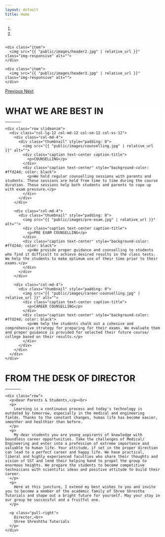 ```yaml
---
layout: default
title: Home
---
```


<div id="Carousel" class="carousel slide" data-ride="carousel">
  <!-- Indicators -->
  <ol class="carousel-indicators">
    <li data-target="#Carousel" data-slide-to="0" class="active"></li>
    <li data-target="#Carousel" data-slide-to="1"></li>
  </ol>

  <!-- Wrapper for slides -->
  <div class="carousel-inner">
    <div class="item active">
      <img src="{{ "public/images/header1.jpg" | relative_url }}" class="img-responsive" alt="">
      <!-- <div class="carousel-caption">
        <h2>With Proud Student (IIT Ranker)</h2>
        <h2>Krishna Jaju</h2>
      </div> -->
    </div>

    <div class="item">
      <img src="{{ "public/images/header2.jpg" | relative_url }}" class="img-responsive" alt="">
    </div>

    <div class="item">
      <img src="{{ "public/images/header3.jpg" | relative_url }}" class="img-responsive" alt="">
    </div>
  </div>

  <!-- Left and right controls -->
  <a class="left carousel-control" href="#Carousel" data-slide="prev">
    <span class="glyphicon glyphicon-chevron-left"></span>
    <span class="sr-only">Previous</span>
  </a>
  <a class="right carousel-control" href="#Carousel" data-slide="next">
    <span class="glyphicon glyphicon-chevron-right"></span>
    <span class="sr-only">Next</span>
  </a>
</div>

<div class="section" style="background-color: white;">
  <div class="container">
    <div class="row slideanim" style="margin-bottom: 2%">
      <div class="col-lg-12 col-md-12 col-sm-12 col-xs-12 text-center">
        <h1>WHAT WE ARE BEST IN</h1>
        <hr style="max-width:50px;">
      </div>
    </div>

    <div class="row slideanim">
      <div class="col-lg-12 col-md-12 col-sm-12 col-xs-12">
        <div class="col-md-4">
          <div class="thumbnail" style="padding: 0">
            <img src="{{ "public/images/counselling.jpg" | relative_url }}" alt="">
            <div class="caption text-center caption-title">
              <p>COUNSELLING</p>
            </div>
            <div class="caption text-center" style="background-color: #ffd24d; color: black">
              <p>We hold regular counselling sessions with parents and students. These sessions are held from time to time during the course duration. These sessions help both students and parents to cope up with exam pressure.</p>
            </div>
          </div>
        </div>

        <div class="col-md-4">
          <div class="thumbnail" style="padding: 0">
            <img src="{{ "public/images/pre-exam.jpg" | relative_url }}" alt="">
            <div class="caption text-center caption-title">
              <p>PRE EXAM COUNSELLING</p>
            </div>
            <div class="caption text-center" style="background-color: #ffd24d; color: black">
              <p>We provide proper guidance and counselling to students who find it difficult to achieve desired results in the class tests. We help the students to make optimum use of their time prior to their exams.</p>
            </div>
          </div>
        </div>

        <div class="col-md-4">
          <div class="thumbnail" style="padding: 0">
            <img src="{{ "public/images/career-counselling.jpg" | relative_url }}" alt="">
            <div class="caption text-center caption-title">
              <p>CAREER COUNSELLING</p>
            </div>
            <div class="caption text-center" style="background-color: #ffd24d; color: black">
              <p>We help the students chalk out a cohesive and comprehensive strategy for preparing for their exams. We evaluate them and proper guidance is provided for selected their future course/ college based on their results.</p>
            </div>
          </div>
        </div>
      </div>
    </div>
  </div>
</div>

<!-- <div class="container" id="toppers">
  <div class="row slideanim" style="margin-bottom: 2%">
    <div class="col-lg-12 col-md-12 col-sm-12 col-xs-12 text-center">
      <h1>OUR TOPPERS</h1>
      <hr style="max-width:50px;">
    </div>
  </div>

  <div class="row slideanim">
    <div class="col-lg-12 col-md-12 col-sm-12 col-xs-12">
      <div class="col-lg-3 col-md-3 col-sm-6 col-xs-6">
        <div class="thumbnail" style="padding: 0">
          <img src="{{ "public/images/omkar.jpg" | relative_url }}" alt="">
          <div class="caption text-center caption-title">
            <p>DIKSHIT OSWAL</p>
            <p>12th Exam (Feb 2017): </p>
            <p>12th - 97/100 Marks</p>
          </div>
        </div>
      </div>

      <div class="col-lg-3 col-md-3 col-sm-6 col-xs-6">
        <div class="thumbnail" style="padding: 0">
          <img src="{{ "public/images/omkar.jpg" | relative_url }}" alt="">
          <div class="caption text-center caption-title">
            <p>DIKSHIT OSWAL</p>
            <p>12th Exam (Feb 2017): </p>
            <p>12th - 97/100 Marks</p>
          </div>
        </div>
      </div>

      <div class="col-lg-3 col-md-3 col-sm-6 col-xs-6">
        <div class="thumbnail" style="padding: 0">
          <img src="{{ "public/images/omkar.jpg" | relative_url }}" alt="">
          <div class="caption text-center caption-title">
            <p>DIKSHIT OSWAL</p>
            <p>12th Exam (Feb 2017): </p>
            <p>12th - 97/100 Marks</p>
          </div>
        </div>
      </div>

      <div class="col-lg-3 col-md-3 col-sm-6 col-xs-6">
        <div class="thumbnail" style="padding: 0">
          <img src="{{ "public/images/omkar.jpg" | relative_url }}" alt="">
          <div class="caption text-center caption-title">
            <p>DIKSHIT OSWAL</p>
            <p>12th Exam (Feb 2017): </p>
            <p>12th - 97/100 Marks</p>
          </div>
        </div>
      </div>
    </div>
  </div>
</div> -->

<div class="section">
  <div class="container">
    <div class="row slideanim" style="margin-bottom: 2%">
      <div class="col-lg-12 col-md-12 col-sm-12 col-xs-12 text-center">
        <h1>FROM THE DESK OF DIRECTOR</h1>
        <hr style="max-width:50px;">
      </div>
    </div>

    <div class="row">
      <p>Dear Parents & Students,</p><br>
      <p>
        Learning is a continuous process and today's technology is outdated by tomorrow, especially in the medical and engineering fields. Thanks to the constant changes, human life has become easier, smoother and healthier than before.
      </p>
      <p>
        My dear students you are young aspirants of knowledge with boundless career opportunities. Take the challenges of Medical/ Engineering and enter into a profession of extreme importance and valuable to human life. Your attitude, if set in the proper direction can lead to a perfect career and happy life. We have practical, liberal and highly experienced faculties who share their thoughts and vision of SST and lend their helping hand to propel the group to enormous heights. We prepare the students to become competitive technicians with scientific ideas and positive attitude to build their career.
      </p>
      <p>
        Here at this juncture, I extend my best wishes to you and invite you to become a member of the academic family of Shree Shrestha Tutorials and shape out a bright future for yourself. May your stay in our group be successful and a fruitful one.
      </p>

      <p class="pull-right">
        Director,<br>
        Shree Shreshtha Tutorials
      </p>
    </div>
  </div>
</div>
<!-- <div class="row slideanim" style="margin-top: 150%">
  <div class="col-md-4">
    <div class="thumbnail">
      <a href="/w3images/lights.jpg">
        <img src="/w3images/lights.jpg" alt="Lights" style="width:100%">
        <div class="caption">
          <p>Lorem ipsum...</p>
        </div>
      </a>
    </div>
  </div>
  <div class="col-md-4">
    <div class="thumbnail">
      <a href="/w3images/nature.jpg">
        <img src="/w3images/nature.jpg" alt="Nature" style="width:100%">
        <div class="caption">
          <p>Lorem ipsum...</p>
        </div>
      </a>
    </div>
  </div>
  <div class="col-md-4">
    <div class="thumbnail">
      <a href="/w3images/fjords.jpg">
        <img src="/w3images/fjords.jpg" alt="Fjords" style="width:100%">
        <div class="caption">
          <p>Lorem ipsum...</p>
        </div>
      </a>
    </div>
  </div>
</div> -->
